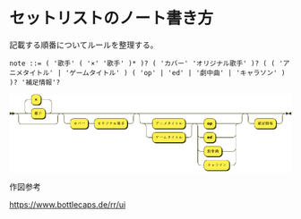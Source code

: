 # セットリストのノート書き方

記載する順番についてルールを整理する。

```BNF
note ::= ( '歌手' ( '×' '歌手' )* )? ( 'カバー' 'オリジナル歌手' )? ( ( 'アニメタイトル' | 'ゲームタイトル' ) ( 'op' | 'ed' | '劇中曲' | 'キャラソン' ) )? '補足情報'?
```

<div style="background-color: #ffffff;">

![構文図](./etc/note.png)

</div>

作図参考

https://www.bottlecaps.de/rr/ui
